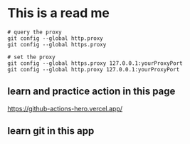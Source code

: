 # This is a read me

```
# query the proxy
git config --global http.proxy
git config --global https.proxy

# set the proxy
git config --global https.proxy 127.0.0.1:yourProxyPort
git config --global http.proxy 127.0.0.1:yourProxyPort
```

## learn and practice action in this page
https://github-actions-hero.vercel.app/


## learn git in this app